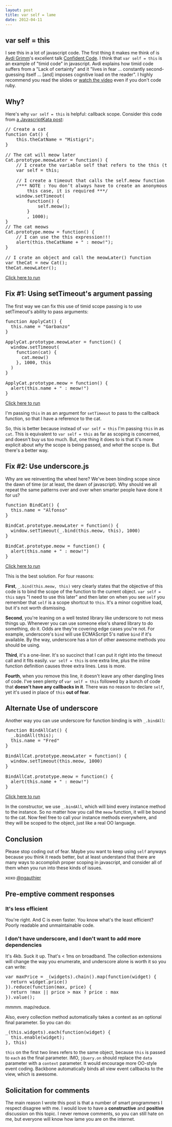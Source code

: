 ```yaml
---
layout: post
title: var self = lame
date: 2012-04-11
---
```


<script src="/javascripts/underscore-min.js" type='text/javascript'></script>

## var self = this

I see this in a lot of javascript code. The first thing it makes me think of is [Avdi Grimm](http://avdi.org)'s excellent talk [Confident Code](http://avdi.org/talks/confident-code-railsconf-2011/). I think that `var self = this` is an example of "timid code" in javascript. Avdi explains how timid code suffers from a "Lack of certainty" and it "lives in fear ... constantly second-guessing itself ... [and] imposes cognitive load on the reader". I highly recommend you read the slides or [watch the video](http://www.confreaks.com/videos/614-cascadiaruby2011-confident-code) even if you don't code ruby.

## Why?

Here's why `var self = this` is helpful: callback scope. Consider this code from [a JavascriptKata post](http://www.javascriptkata.com/2007/05/14/how-to-use-the-self-with-object-oriented-javascript-and-closures/):

<pre class='prettyprint'>
// Create a cat
function Cat() {
    this.theCatName = "Mistigri";
}
 
// The cat will meow later
Cat.prototype.meowLater = function() {
    // I create the variable self that refers to the this (the current object)
    var self = this;
 
    // I create a timeout that calls the self.meow function within an anonymous function
    /*** NOTE : You don’t always have to create an anonymous function it’s just that in
        this case, it is required ***/
    window.setTimeout(
        function() {
            self.meow();
        }
        , 1000);
}
// The cat meows
Cat.prototype.meow = function() {
    // I can use the this expression!!!
    alert(this.theCatName + " : meow!");
}
 
// I crate an object and call the meowLater() function
var theCat = new Cat();
theCat.meowLater();
</pre>
<a href='#meowlater'>Click here to run</a>
<script type='text/javascript'>
// Create a cat
function Cat() {
    this.theCatName = "Mistigri";
}
 
// The cat will meow later
Cat.prototype.meowLater = function() {
    // I create the variable self that refers to the this (the current object)
    var self = this;
 
    // I create a timeout that calls the self.meow function within an anonymous function
    /*** NOTE : You don’t always have to create an anonymous function it’s just that in
        this case, it is required ***/
    window.setTimeout(
        function() {
            self.meow();
        }
        , 1000);
}
// The cat meows
Cat.prototype.meow = function() {
    // I can use the this expression!!!
    alert(this.theCatName + " : meow!");
}
$('a[href="#meowlater"]').click(function() {
  var cat = new Cat();
  cat.meowLater();
});
</script>


## Fix #1: Using setTimeout's argument passing

The first way we can fix this use of timid scope passing is to use setTimeout's ability to pass arguments:

<pre class='prettyprint'>
function ApplyCat() {
  this.name = "Garbanzo"
}

ApplyCat.prototype.meowLater = function() {
  window.setTimeout(
    function(cat) {
      cat.meow()
    }, 1000, this
  )
}

ApplyCat.prototype.meow = function() {
  alert(this.name + " : meow!")
}
</pre>
<a href='#meowlatertimeout'>Click here to run</a>
<script type='text/javascript'>
function TimeoutCat() {
  this.name = "Garbanzo"
}

TimeoutCat.prototype.meowLater = function() {
  window.setTimeout(
    function(cat) {
      cat.meow()
    }, 1000, this
  )
}

TimeoutCat.prototype.meow = function() {
  alert(this.name + " : meow!")
}

$('a[href="#meowlatertimeout"]').click(function() {
  var cat = new TimeoutCat()
  cat.meowLater()
})
</script>

I'm passing `this` in as an argument for `setTimeout` to pass to the callback function, so that I have a reference to the cat.

So, this is better because instead of `var self = this` I'm passing `this` in as `cat`. This is equivalent to `var self = this` as far as scoping is concerned, and doesn't buy us too much. But, one thing it does to is that it's more explicit about *why* the scope is being passed, and *what* the scope is. But there's a better way.

## Fix #2: Use underscore.js

Why are we reinventing the wheel here? We've been binding scope since the dawn of time (or at least, the dawn of javascript). Why should we all repeat the same patterns over and over when smarter people have done it for us?


<pre class='prettyprint'>
function BindCat() {
  this.name = "Alfonso"
}

BindCat.prototype.meowLater = function() {
  window.setTimeout(_.bind(this.meow, this), 1000)
}

BindCat.prototype.meow = function() {
  alert(this.name + " : meow!")
}
</pre>
<a href='#meowlaterbind'>Click here to run</a>
<script type='text/javascript'>
function BindCat() {
  this.name = "Alfonso"
}

BindCat.prototype.meowLater = function() {
  window.setTimeout(_.bind(this.meow, this), 1000)
}

BindCat.prototype.meow = function() {
  alert(this.name + " : meow!")
}

$('a[href="#meowlaterbind"]').click(function() {
  var cat = new BindCat()
  cat.meowLater()
})
</script>

This is the best solution. For four reasons:

**First**, `_.bind(this.meow, this)` very clearly states that the objective of this code is to bind the scope of the function to the current object. `var self = this` says "I need to use this later" and then later on when you see `self` you remember that `self` is a scope shortcut to `this`. It's a minor cognitive load, but it's not worth dismissing.

**Second**, you're leaning on a well tested library like underscore to not mess things up. Whenever you can use someone else's shared library to do something, do it. Odds are they're covering edge cases you're not. For example, underscore's `bind` will use ECMAScript 5's native `bind` if it's available. By the way, underscore has a ton of other awesome methods you should be using.

**Third**, it's a one-liner. It's so succinct that I can put it right into the timeout call and it fits easily. `var self = this` is one extra line, plus the inline function definition causes three extra lines. Less is more.

**Fourth**, when you remove this line, it doesn't leave any other dangling lines of code. I've seen plenty of `var self = this` followed by a bunch of code that **doesn't have any callbacks in it**. There was no reason to declare `self`, yet it's used in place of `this` **out of fear**.

## Alternate Use of underscore

Another way you can use underscore for function binding is with `_.bindAll`:

<pre class='prettyprint'>
function BindAllCat() {
  _.bindAll(this);
  this.name = "Fred"
}

BindAllCat.prototype.meowLater = function() {
  window.setTimeout(this.meow, 1000)
}

BindAllCat.prototype.meow = function() {
  alert(this.name + " : meow!")
}
</pre>
<a href='#meowlaterbindall'>Click here to run</a>
<script type='text/javascript'>
function BindAllCat() {
  _.bindAll(this);
  this.name = "Fred"
}

BindAllCat.prototype.meowLater = function() {
  window.setTimeout(this.meow, 1000)
}

BindAllCat.prototype.meow = function() {
  alert(this.name + " : meow!")
}

$('a[href="#meowlaterbindall"]').click(function() {
  var cat = new BindAllCat()
  cat.meowLater()
})
</script>

In the constructor, we use `_.bindAll`, which will bind every instance method to the instance. So no matter how you call the `meow` function, it will be bound to the cat. Now feel free to call your instance methods everywhere, and they will be scoped to the object, just like a real OO language.

## Conclusion

Please stop coding out of fear. Maybe you want to keep using `self` anyways because you think it reads better, but at least understand that there are many ways to accomplish proper scoping in javascript, and consider all of them when you run into these kinds of issues.

xoxo [@ngauthier](http://twitter.com/ngauthier)

## Pre-emptive comment responses

### It's less efficient

You're right. And C is even faster. You know what's the least efficient? Poorly readable and unmaintainable code.

### I don't have underscore, and I don't want to add more dependencies

It's 4kb. Suck it up. That's < 1ms on broadband. The collection extensions will change the way you enumerate, and underscore alone is worth it so you can write:

<pre class='prettyprint'>
var maxPrice = _(widgets).chain().map(function(widget) {
  return widget.price()
}).reduce(function(max, price) {
  return !max || price > max ? price : max
}).value();
</pre>

mmmm. map/reduce.

Also, every collection method automatically takes a context as an optional final parameter. So you can do:

<pre class='prettyprint'>
_(this.widgets).each(function(widget) {
  this.enable(widget);
}, this)
</pre>

`this` on the first two lines refers to the same object, because `this` is passed to `each` as the final parameter. IMO, `jQuery.on` should replace the `data` parameter with a `context` parameter. It would encourage more OO-style event coding. Backbone automatically binds all view event callbacks to the view, which is awesome.


## Solicitation for comments

The main reason I wrote this post is that a number of smart programmers I respect disagree with me. I would love to have a **constructive** and **positive** discussion on this topic. I never remove comments, so you can still hate on me, but everyone will know how lame you are on the internet.
